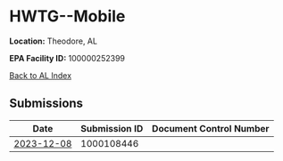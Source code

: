 # HWTG--Mobile

**Location:** Theodore, AL

**EPA Facility ID:** 100000252399

[Back to AL Index](../../index.md)

## Submissions

| Date | Submission ID | Document Control Number |
|------|--------------|-------------------------|
| [2023-12-08](submissions/1000108446.md) | 1000108446 |  |
